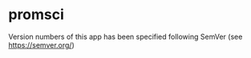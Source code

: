 # promsci

Version numbers of this app has been specified following SemVer (see https://semver.org/)

